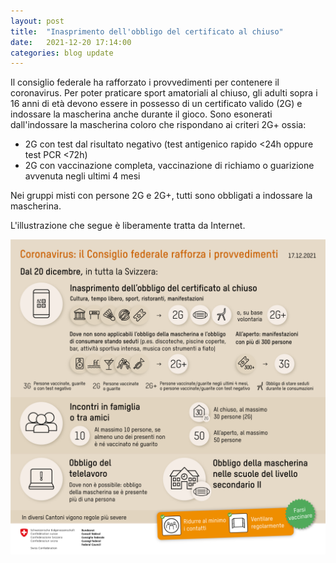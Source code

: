 ```yaml
---
layout: post
title:  "Inasprimento dell'obbligo del certificato al chiuso"
date:   2021-12-20 17:14:00
categories: blog update
---
```

Il consiglio federale ha rafforzato i provvedimenti per contenere il coronavirus. Per poter praticare sport amatoriali al chiuso, gli adulti sopra i 16 anni di età devono essere in possesso di un certificato valido (2G) e indossare la mascherina anche durante il gioco. Sono esonerati dall'indossare la mascherina coloro che rispondano ai criteri 2G+ ossia:
* 2G con test dal risultato negativo (test antigenico rapido <24h oppure test PCR <72h)
* 2G con vaccinazione completa, vaccinazione di richiamo o guarizione avvenuta negli ultimi 4 mesi

Nei gruppi misti con persone 2G e 2G+, tutti sono obbligati a indossare la mascherina.

L'illustrazione che segue è liberamente tratta da Internet.

![Misure di protezione](/assets/Regole_raccomandazioni_20211220.png)